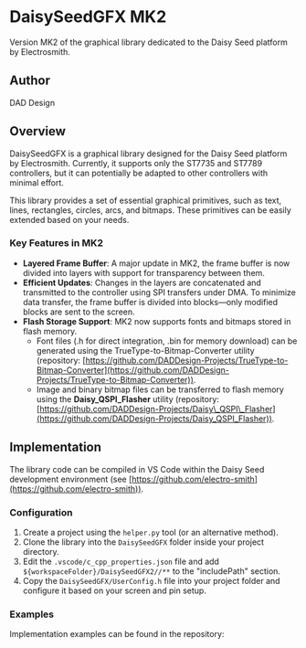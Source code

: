 # DaisySeedGFX MK2

Version MK2 of the graphical library dedicated to the Daisy Seed platform by Electrosmith.

## Author

DAD Design

## Overview

DaisySeedGFX is a graphical library designed for the Daisy Seed platform by Electrosmith. Currently, it supports only the ST7735 and ST7789 controllers, but it can potentially be adapted to other controllers with minimal effort.

This library provides a set of essential graphical primitives, such as text, lines, rectangles, circles, arcs, and bitmaps. These primitives can be easily extended based on your needs.

### Key Features in MK2

- **Layered Frame Buffer**: A major update in MK2, the frame buffer is now divided into layers with support for transparency between them.
- **Efficient Updates**: Changes in the layers are concatenated and transmitted to the controller using SPI transfers under DMA. To minimize data transfer, the frame buffer is divided into blocks—only modified blocks are sent to the screen.
- **Flash Storage Support**: MK2 now supports fonts and bitmaps stored in flash memory.
  - Font files (.h for direct integration, .bin for memory download) can be generated using the TrueType-to-Bitmap-Converter utility (repository: [https://github.com/DADDesign-Projects/TrueType-to-Bitmap-Converter](https://github.com/DADDesign-Projects/TrueType-to-Bitmap-Converter)).
  - Image and binary bitmap files can be transferred to flash memory using the **Daisy\_QSPI\_Flasher** utility (repository: [https://github.com/DADDesign-Projects/Daisy\_QSPI\_Flasher](https://github.com/DADDesign-Projects/Daisy_QSPI_Flasher)).

## Implementation

The library code can be compiled in VS Code within the Daisy Seed development environment (see [https://github.com/electro-smith](https://github.com/electro-smith)).

### Configuration

1. Create a project using the `helper.py` tool (or an alternative method).
2. Clone the library into the `DaisySeedGFX` folder inside your project directory.
3. Edit the `.vscode/c_cpp_properties.json` file and add `${workspaceFolder}/DaisySeedGFX2//**` to the "includePath" section.
4. Copy the `DaisySeedGFX/UserConfig.h` file into your project folder and configure it based on your screen and pin setup.

### Examples

Implementation examples can be found in the repository:




 
